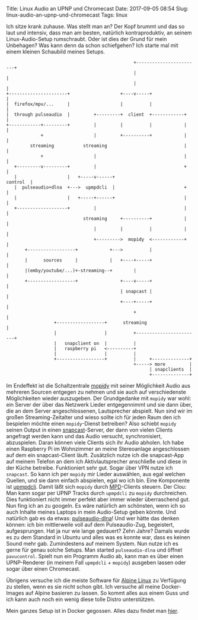 Title: Linux Audio an UPNP und Chromecast
Date: 2017-09-05 08:54
Slug: linux-audio-an-upnp-und-chromecast
Tags: linux

Ich sitze krank zuhause. Was stellt man an? Der Kopf brummt und das so laut und intensiv, dass man am besten, natürlich kontraproduktiv, an seinem Linux-Audio-Setup rumschraubt. Oder ist dies der Grund für mein Unbehagen? Was kann denn da schon schiefgehen? Ich starte mal mit einem kleinen Schaubild meines Setups.


```
                                                +------------------------+
                                                |                        |
                                                |                        |
+----------------------+                   +----v-----+                  |
|  firefox/mpv/...     |                   |          |                  |
|  through pulseaudio  |         +---------+  client  +------------+     |
+------------+---------+         |         |          |            |     |
             +                   |         +----------+            |     |
         streaming           streaming                             |     |
             +                   |                                 |     |
   +---------v---------+         |                                 +     |
   |                   |   +-----v------+                       control  |
   |  pulseaudio+dlna  +--->  upmpdcli  |                          +     |
   |                   |   +-----+------+                          |     |
   +-------------------+         |                                 |     |
                             streaming     +----------+            |     |
                                 |         |          |            |     |
                                 +--------->  mopidy  <------------+     |
       +------------------+            +--->          |                  |
       |      sources     |            |   +----+-----+                  |
       |(emby/youtube/...)+-streaming--+        |                        |
       +------------------+                +----v-----+                  |
                                           | snapcast |                  |
                                           +----+-----+                  |
                                                +                        |
                  +------------------+      streaming                    |
                  |                  |          +------------------------+
                  |   snapclient on  |          |
                  |   raspberry pi   <----------+
                  |                  |          |
                  +------------------+          |     +--------------+
                                                +-----> more         |
                                                      | snapclients  |
                                                      +--------------+

```

Im Endeffekt ist die Schaltzentrale [mopidy](https://www.mopidy.com/) mit seiner Möglichkeit Audio aus mehreren Sourcen entgegen zu nehmen und sie auch auf verschiedenste Möglichkeiten wieder auszugeben. Der Grundgedanke mit `mopidy` war wohl: ein Server der über das Netzwerk Lieder entgegennimmt und sie dann über, die an dem Server angeschlossenen, Lautsprecher abspielt. Nun sind wir im großen Streaming-Zeitalter und wieso sollte ich für jeden Raum den ich bespielen möchte einen `mopidy`-Dienst betreiben? Also schiebt `mopidy` seinen Output in einen [snapcast](https://github.com/badaix/snapcast)-Server, der dann von vielen Clients angefragt werden kann und das Audio versucht, synchronisiert, abzuspielen. Daran können viele Clients sich ihr Audio abholen. Ich habe einen Raspberry Pi im Wohnzimmer an meine Stereoanlage angeschlossen auf dem ein snapcast-Client läuft. Zusätzlich nutze ich die snapcast-App auf meinem Telefon an dem ich Aktivlautsprecher anschließe und diese in der Küche betreibe. Funktioniert sehr gut. Sogar über VPN nutze ich `snapcast`. So kann ich per `mopidy` mir Lieder auswählen, aus egal welchen Quellen, und sie dann einfach abspielen, egal wo ich bin. Eine Komponente ist [upmpdcli](https://www.lesbonscomptes.com/upmpdcli/). Damit läßt sich `mopidy` durch [MPD](https://www.musicpd.org/)-Clients steuern. Der Clou: Man kann sogar per UPNP Tracks durch `upmpdcli` zu `mopidy` durchreichen. Dies funktioniert nicht immer perfekt aber immer wieder überraschend gut. Nun fing ich an zu googeln. Es wäre natürlich am schönsten, wenn ich so auch Inhalte meines Laptops in mein Audio-Setup geben könnte. Und natürlich gab es da etwas: [pulseaudio-dlna](https://github.com/masmu/pulseaudio-dlna)! Und wer hätte das denken können: ich bin mittlerweile voll auf dem Pulseaudio-Zug, begeistert, aufgesprungen. Hat ja nur wie lange gedauert? Zehn Jahre? Damals wurde es zu dem Standard in Ubuntu und alles was es konnte war, dass es keinen Sound mehr gab. Zumindestens auf meinem System. Nun nutze ich es gerne für genau solche Setups. Man started `pulseaudio-dlna` und öffnet `pavucontrol`. Spielt nun ein Programm Audio ab, kann man es über einen UPNP-Renderer (in meinem Fall `upmpdcli` + `mopidy`) ausgeben lassen oder sogar über einen Chromecast. 

Übrigens versuche ich die meiste Software für [Alpine Linux](https://alpinelinux.org/) zu Verfügung zu stellen, wenn es sie nicht schon gibt. Ich versuche all meine Docker-Images auf Alpine basieren zu lassen. So kommt alles aus einem Guss und ich kann auch noch ein wenig diese tolle Distro unterstützen.

Mein ganzes Setup ist in Docker gegossen. Alles dazu findet man [hier](https://github.com/xsteadfastx/dockerfiles/tree/master/mopidy).
